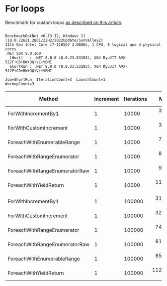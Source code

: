 ﻿# For loops

Benchmark for custom loops [as described on this article](https://habr.com/en/post/575916/).

```

BenchmarkDotNet v0.13.12, Windows 11 (10.0.22621.2861/22H2/2022Update/SunValley2)
11th Gen Intel Core i7-1185G7 3.00GHz, 1 CPU, 8 logical and 4 physical cores
.NET SDK 8.0.100
  [Host]   : .NET 8.0.0 (8.0.23.53103), X64 RyuJIT AVX-512F+CD+BW+DQ+VL+VBMI
  ShortRun : .NET 8.0.0 (8.0.23.53103), X64 RyuJIT AVX-512F+CD+BW+DQ+VL+VBMI

Job=ShortRun  IterationCount=3  LaunchCount=1  
WarmupCount=3  

```
| Method                        | Increment | Iterations | Mean       | Error       | StdDev     | StdErr    | Min        | Max        | Op/s      | Ratio | Allocated | Alloc Ratio |
|------------------------------ |---------- |----------- |-----------:|------------:|-----------:|----------:|-----------:|-----------:|----------:|------:|----------:|------------:|
| ForWithIncrementBy1           | 1         | 10000      |   3.276 μs |   0.8391 μs |  0.0460 μs | 0.0266 μs |   3.224 μs |   3.310 μs | 305,261.8 |  1.00 |         - |          NA |
| ForWithCustomIncrement        | 1         | 10000      |   3.309 μs |   0.7411 μs |  0.0406 μs | 0.0235 μs |   3.276 μs |   3.354 μs | 302,215.7 |  1.01 |         - |          NA |
| ForeachWithEnumerableRange    | 1         | 10000      |   7.145 μs |   4.1937 μs |  0.2299 μs | 0.1327 μs |   6.895 μs |   7.347 μs | 139,964.2 |  2.18 |      40 B |          NA |
| ForeachWithRangeEnumerator    | 1         | 10000      |   8.150 μs |  10.8284 μs |  0.5935 μs | 0.3427 μs |   7.547 μs |   8.733 μs | 122,696.9 |  2.49 |         - |          NA |
| ForeachWithRangeEnumeratorRaw | 1         | 10000      |   9.188 μs |  39.1265 μs |  2.1447 μs | 1.2382 μs |   7.500 μs |  11.601 μs | 108,840.2 |  2.81 |         - |          NA |
| ForeachWithYieldReturn        | 1         | 10000      |  11.655 μs |  21.1099 μs |  1.1571 μs | 0.6681 μs |  10.412 μs |  12.701 μs |  85,798.2 |  3.56 |      56 B |          NA |
|                               |           |            |            |             |            |           |            |            |           |       |           |             |
| ForWithIncrementBy1           | 1         | 100000     |  31.840 μs |   5.7390 μs |  0.3146 μs | 0.1816 μs |  31.486 μs |  32.087 μs |  31,407.4 |  1.00 |         - |          NA |
| ForWithCustomIncrement        | 1         | 100000     |  32.809 μs |   5.4190 μs |  0.2970 μs | 0.1715 μs |  32.551 μs |  33.134 μs |  30,479.3 |  1.03 |         - |          NA |
| ForeachWithRangeEnumerator    | 1         | 100000     |  74.890 μs |  33.5812 μs |  1.8407 μs | 1.0627 μs |  73.157 μs |  76.823 μs |  13,352.9 |  2.35 |         - |          NA |
| ForeachWithRangeEnumeratorRaw | 1         | 100000     |  81.169 μs |  89.8992 μs |  4.9277 μs | 2.8450 μs |  75.481 μs |  84.147 μs |  12,320.0 |  2.55 |         - |          NA |
| ForeachWithEnumerableRange    | 1         | 100000     |  85.144 μs | 246.9553 μs | 13.5365 μs | 7.8153 μs |  72.616 μs |  99.502 μs |  11,744.8 |  2.68 |      40 B |          NA |
| ForeachWithYieldReturn        | 1         | 100000     | 112.121 μs |  90.7132 μs |  4.9723 μs | 2.8708 μs | 106.625 μs | 116.309 μs |   8,918.9 |  3.52 |      56 B |          NA |
